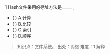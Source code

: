 1
Hash文件采用的寻址方法是_____ 。
- ( ) A.计算 
- ( ) B.比较 
- ( ) C.索引 
- ( ) D.顺序

> 知识点：文件系统。
> 出处：网络
> 难度：1
> 解释
